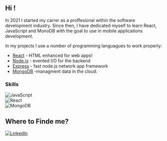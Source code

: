 ## Hi !
In 2021 I started my carrer as a proffesional within the software development industry. Since then, I have dedicated myself to learn React, JavaScript and MonoDB with the goal to use in mobile applications development.

In my projects I use a number of programming languagues to work properly:

- [React](https://reactjs.org/) - HTML enhanced for web apps!
- [Node.js](http://nodejs.org) - evented I/O for the backend
- [Express](http://expressjs.com) - fast node.js network app framework 
- [MongoDB](https://www.mongodb.com/) -managment data in the cloud.
### Skills
![JavaScript](https://img.shields.io/badge/JavaScript-_-F7DF1E?style=for-the-badge&logo=javascript)<br/>
![React](https://img.shields.io/badge/React-_-61DAFB?style=for-the-badge&logo=react)<br/>
![MongoDB](https://img.shields.io/badge/MongoDB-_-47A248?style=for-the-badge&logo=mongodb)<br/>




## Where to Finde me?
[![LinkedIn](https://img.shields.io/badge/LinkedIn-Oscar_Fernando_Silva-0A66C2?style=for-the-badge&logo=linkedin)](linkedin.com/in/oscar-fernando-silva-84294420a)<br/>

